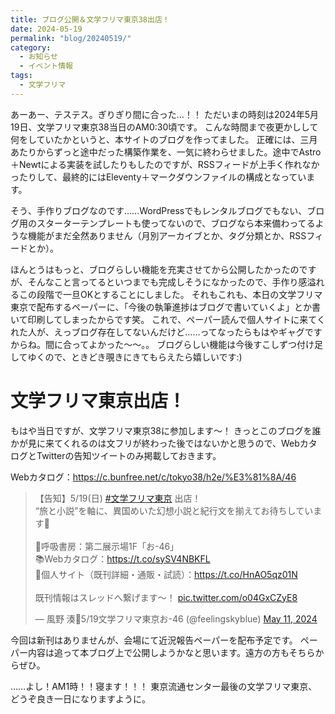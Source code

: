 ```yaml
---
title: ブログ公開＆文学フリマ東京38出店！
date: 2024-05-19
permalink: "blog/20240519/"
category:
  - お知らせ
  - イベント情報
tags:
  - 文学フリマ
---
```


あーあー、テステス。ぎりぎり間に合った…！！
ただいまの時刻は2024年5月19日、文学フリマ東京38当日のAM0:30頃です。
こんな時間まで夜更かしして何をしていたかというと、本サイトのブログを作ってました。
正確には、三月あたりからずっと途中だった構築作業を、一気に終わらせました。途中でAstro＋Newtによる実装を試したりもしたのですが、RSSフィードが上手く作れなかったりして、最終的にはEleventy＋マークダウンファイルの構成となっています。

そう、手作りブログなのです……WordPressでもレンタルブログでもない、ブログ用のスターターテンプレートも使ってないので、ブログなら本来備わってるような機能がまだ全然ありません（月別アーカイブとか、タグ分類とか、RSSフィードとか）。

ほんとうはもっと、ブログらしい機能を充実させてから公開したかったのですが、そんなこと言ってるといつまでも完成しそうになかったので、手作り感溢れるこの段階で一旦OKとすることにしました。
それもこれも、本日の文学フリマ東京で配布するペーパーに、「今後の執筆進捗はブログで書いていくよ」とか書いて印刷してしまったからです笑。
これで、ペーパー読んで個人サイトに来てくれた人が、えっブログ存在してないんだけど……ってなったらもはやギャグですからね。間に合ってよかった〜〜。。
ブログらしい機能は今後すこしずつ付け足してゆくので、ときどき覗きにきてもらえたら嬉しいです:)

# 文学フリマ東京出店！
もはや当日ですが、文学フリマ東京38に参加します〜！
きっとこのブログを誰かが見に来てくれるのは文フリが終わった後ではないかと思うので、WebカタログとTwitterの告知ツイートのみ掲載しておきます。

Webカタログ：https://c.bunfree.net/c/tokyo38/h2e/%E3%81%8A/46

<blockquote class="twitter-tweet"><p lang="ja" dir="ltr">【告知】5/19(日) <a href="https://twitter.com/hashtag/%E6%96%87%E5%AD%A6%E3%83%95%E3%83%AA%E3%83%9E%E6%9D%B1%E4%BA%AC?src=hash&amp;ref_src=twsrc%5Etfw">#文学フリマ東京</a> 出店！<br>“旅と小説”を軸に、異国めいた幻想小説と紀行文を揃えてお待ちしています🌴<br><br>📍呼吸書房：第二展示場1F「お-46」<br>📚Webカタログ：<a href="https://t.co/sySV4NBKFL">https://t.co/sySV4NBKFL</a><br>🌿個人サイト（既刊詳細・通販・試読）：<a href="https://t.co/HnAO5qz01N">https://t.co/HnAO5qz01N</a><br><br>既刊情報はスレッドへ繋げます〜！ <a href="https://t.co/o04GxCZyE8">pic.twitter.com/o04GxCZyE8</a></p>&mdash; 風野 湊🌿5/19文学フリマ東京お-46 (@feelingskyblue) <a href="https://twitter.com/feelingskyblue/status/1789278762326245784?ref_src=twsrc%5Etfw">May 11, 2024</a></blockquote> <script async src="https://platform.twitter.com/widgets.js" charset="utf-8"></script>

今回は新刊はありませんが、会場にて近況報告ペーパーを配布予定です。
ペーパー内容は追って本ブログ上で公開しようかなと思います。遠方の方もそちらからぜひ。

……よし！AM1時！！寝ます！！！
東京流通センター最後の文学フリマ東京、どうぞ良き一日になりますように。
